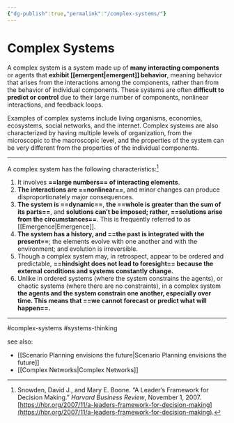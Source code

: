 ```yaml
---
{"dg-publish":true,"permalink":"/complex-systems/"}
---
```



# Complex Systems

A complex system is a system made up of **many interacting components** or agents that **exhibit [[emergent\|emergent]] behavior**, meaning behavior that arises from the interactions among the components, rather than from the behavior of individual components. These systems are often **difficult to predict or control** due to their large number of components, nonlinear interactions, and feedback loops. 

Examples of complex systems include living organisms, economies, ecosystems, social networks, and the internet. Complex systems are also characterized by having multiple levels of organization, from the microscopic to the macroscopic level, and the properties of the system can be very different from the properties of the individual components.

---

A complex system has the following characteristics:[^1]

 1. It involves **==large numbers== of interacting elements**. 
 2. **The interactions are ==nonlinear==**, and minor changes can produce disproportionately major consequences. 
 3. **The system is ==dynamic==**, **the ==whole is greater than the sum of its parts==**, and **solutions can’t be imposed; rather, ==solutions arise from the circumstances==**. This is frequently referred to as [[Emergence\|Emergence]].
 4. **The system has a history, and ==the past is integrated with the present==**; the elements evolve with one another and with the environment; and evolution is irreversible.
 5. Though a complex system may, in retrospect, appear to be ordered and predictable, **==hindsight does not lead to foresight== because the external conditions and systems constantly change.**
 6. Unlike in ordered systems (where the system constrains the agents), or chaotic systems (where there are no constraints), in a complex system **the agents and the system constrain one another, especially over time. This means that ==we cannot forecast or predict what will happen==.** 


---
#complex-systems #systems-thinking 

see also:
- [[Scenario Planning envisions the future\|Scenario Planning envisions the future]]
- [[Complex Networks\|Complex Networks]]

[^1]: Snowden, David J., and Mary E. Boone. “A Leader’s Framework for Decision Making.” _Harvard Business Review_, November 1, 2007. [https://hbr.org/2007/11/a-leaders-framework-for-decision-making](https://hbr.org/2007/11/a-leaders-framework-for-decision-making).